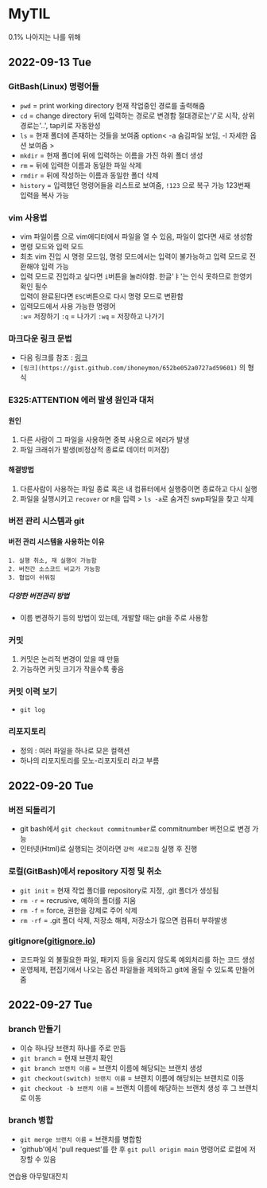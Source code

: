 # MyTIL

0.1% 나아지는 나를 위해

## 2022-09-13 Tue

### GitBash(Linux) 명령어들

- `pwd` = print working directory 현재 작업중인 경로를 출력해줌
- `cd` = change directory 뒤에 입력하는 경로로 변경함 절대경로는'/'로 시작, 상위경로는'..', tap키로 자동완성
- `ls` = 현재 폴더에 존재하는 것들을 보여줌 option< -a 숨김파일 보임, -l 자세한 옵션 보여줌 >
- `mkdir` = 현재 폴더에 뒤에 입력하는 이름을 가진 하위 폴더 생성
- `rm` = 뒤에 입력한 이름과 동일한 파일 삭제
- `rmdir` = 뒤에 작성하는 이름과 동일한 폴더 삭제
- `history` = 입력했던 명령어들을 리스트로 보여줌, `!123` 으로 복구 가능 123번째 입력을 복사 가능

### vim 사용법

- vim 파일이름 으로 vim에디터에서 파일을 열 수 있음, 파일이 없다면 새로 생성함
- 명령 모드와 입력 모드
- 최초 vim 진입 시 명령 모드임, 명령 모드에서는 입력이 불가능하고 입력 모드로 전환해야 입력 가능
- 입력 모드로 진입하고 싶다면 `i`버튼을 눌러야함. 한글'ㅑ'는 인식 못하므로 한영키 확인 필수  
  입력이 완료된다면 `ESC`버튼으로 다시 명령 모드로 변환함
- 입력모드에서 사용 가능한 명령어  
  `:w`= 저장하기 `:q` = 나가기 `:wq` = 저장하고 나가기

### 마크다운 링크 문법

- 다음 링크를 참조 : [링크](https://gist.github.com/ihoneymon/652be052a0727ad59601)
- `[링크](https://gist.github.com/ihoneymon/652be052a0727ad59601)` 의 형식

### E325:ATTENTION 에러 발생 원인과 대처

#### 원인

1. 다른 사람이 그 파일을 사용하면 중복 사용으로 에러가 발생
2. 파일 크래쉬가 발생(비정상적 종료로 데이터 미저장)

#### 해결방법

1. 다른사람이 사용하는 파일 종료 혹은 내 컴퓨터에서 실행중이면 종료하고 다시 실행
2. 파일을 실행시키고 `recover` or `R`을 입력 > `ls -a`로 숨겨진 swp파일을 찾고 삭제

### 버전 관리 시스템과 git

#### 버전 관리 시스템을 사용하는 이유

    1. 실행 취소, 재 실행이 가능함
    2. 버전간 소스코드 비교가 가능함
    3. 협업이 쉬워짐

##### 다양한 버전관리 방법

- 이름 변경하기 등의 방법이 있는데, 개발할 때는 git을 주로 사용함

### 커밋

1. 커밋은 논리적 변경이 있을 때 만듦
2. 가능하면 커밋 크기가 작을수록 좋음

### 커밋 이력 보기

- `git log`

### 리포지토리

- 정의 : 여러 파일을 하나로 모은 컬랙션
- 하나의 리포지토리를 모노-리포지토리 라고 부름

## 2022-09-20 Tue

### 버전 되돌리기

- git bash에서 `git checkout commitnumber`로 commitnumber 버전으로 변경 가능
- 인터넷(Html)로 실행되는 것이라면 `강력 새로고침` 실행 후 진행

### 로컬(GitBash)에서 repository 지정 및 취소

- `git init` = 현재 작업 폴더를 repository로 지정, .git 폴더가 생성됨
- `rm -r` = recrusive, 예하의 폴더를 지움
- `rm -f` = force, 권한을 강제로 주어 삭제
- `rm -rf` = .git 폴더 삭제, 저장소 해제, 저장소가 많으면 컴퓨터 부하발생

### gitignore([gitignore.io](https://www.toptal.com/developers/gitignore))

- 코드파일 외 불필요한 파일, 패키지 등을 올리지 않도록 예외처리를 하는 코드 생성
- 운영체제, 편집기에서 나오는 옵션 파일들을 제외하고 git에 올릴 수 있도록 만들어줌

## 2022-09-27 Tue

### branch 만들기

- 이슈 하나당 브랜치 하나를 주로 만듬
- `git branch` = 현재 브랜치 확인
- `git branch 브랜치 이름` = 브랜치 이름에 해당되는 브랜치 생성
- `git checkout(switch) 브랜치 이름` = 브랜치 이름에 해당되는 브랜치로 이동
- `git checkout -b 브랜치 이름` = 브랜치 이름에 해당하는 브랜치 생성 후 그 브랜치로 이동

### branch 병합

- `git merge 브랜치 이름` = 브랜치를 병합함
- 'github'에서 'pull request'를 한 후 `git pull origin main` 명령어로 로컬에 저장할 수 있음

연습용 아무말대잔치

